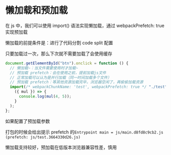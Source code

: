 # 懒加载和预加载

在 js 中，我们可以使用 import() 语法实现懒加载，通过 webpackPrefetch: true 实现预加载

懒加载的前提条件是：进行了代码分割 code split 配置

只要加载过一次，那么下次就不需要加载了会使用缓存

```js
document.getElementById("btn").onclick = function () {
  // 懒加载~：当文件需要使用时才加载~
  // 预加载 prefetch：会在使用之前，提前加载js文件
  // 正常加载可以认为是并行加载（同一时间加载多个文件）
  // 预加载 prefetch：等其他资源加载完毕，浏览器空闲了，再偷偷加载资源
  import(/* webpackChunkName: 'test', webpackPrefetch: true */ "./test").then(
    ({ mul }) => {
      console.log(mul(4, 5));
    }
  );
};
```

如果配置了预加载参数

打包的时候会给出提示 prefetch 的`Entrypoint main = js/main.d8fd8c9cb2.js (prefetch: js/test.3664330d26.js)`

懒加载支持较好，预加载在低版本浏览器兼容性差，慎用
